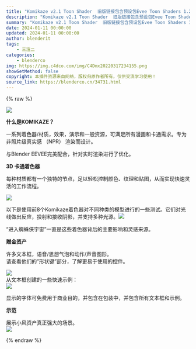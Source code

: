 ```yaml
---
title: "Komikaze v2.1 Toon Shader  旧版链接包含预设包Evee Toon Shaders 1.2 和 | 30种三渲二卡通动漫材质包 超多参数供你配置 这次真的够了"
description: "Komikaze v2.1 Toon Shader  旧版链接包含预设包Evee Toon Shaders 1.2 和 | 30种三渲二卡通动漫材质包 超多参数供你配置 这次真的够了"
summary: "Komikaze v2.1 Toon Shader  旧版链接包含预设包Evee Toon Shaders 1.2 和 | 30种三渲二卡通动漫材质包 超多参数供你配置 这次真的够了"
date: 2024-01-11 00:00:00
updated: 2024-01-11 00:00:00
author: blenderit
tags: 
    - 三渲二
categories:
    - blenderco
img: https://img.c4dco.com/img/C4Dmx20220317234155.png
showGetMethod: false
copyright: 本插件资源来自网络，版权归原作者所有，仅供交流学习使用！
source_link: https://blenderco.cn/34731.html
---
```


{% raw %}
<p><img class="aligncenter" src="https://img.c4dco.com/img/C4Dmx20220317234155.png"></p><p><strong>什么是KOMIKAZE？</strong></p><p>一系列着色器/材质，效果，演示和一般资源，可满足所有漫画和卡通需求。专为非照片级真实感 （NPR） 渲染而设计。</p><p>与Blender EEVEE完美配合，针对实时渲染进行了优化。</p><p><strong>3D 卡通着色器</strong></p><p>每种材质都有一个独特的节点，足以轻松控制颜色、纹理和贴图，从而实现快速灵活的工作流程。</p><p><img class="fr-fic fr-dib" src="https://s3.amazonaws.com/markets-rails/uploads%2F1587990844563-24+Shaders.jpg"></p><p>以下是使用前8个Komikaze着色器对不同种类的模型进行的一些测试。它们对光线做出反应，投射和接收阴影，并支持多种光源。<img class="fr-fic fr-dib" src="https://s3.amazonaws.com/markets-rails/uploads%2F1546069609359-all+materials+komikaze+JPG+grey.jpg"></p><p>“进入蜘蛛侠宇宙”一直是这些着色器背后的主要影响和灵感来源。</p><p><strong>赠金资产</strong></p><p>许多文本框，语音/思想气泡和动作/声音图形。<br>
请查看他们的”形状键”部分，了解更易于使用的控件。</p><p><img class="fr-fic fr-dib" src="https://s3.amazonaws.com/markets-rails/uploads%2F1545789881551-text+boxes.PNG"><br>
从文本框创建的一些快速示例：<br>
<img class="fr-fic fr-dib" src="https://s3.amazonaws.com/markets-rails/uploads%2F1545789930225-extra+text.PNG"></p><p>显示的字体可免费用于商业目的，并包含在包装中，并包含所有文本框和示例。</p><p><strong>示范</strong></p><p>展示小风资产真正强大的场景。<br>
<img class="fr-fic fr-dib" src="https://s3.amazonaws.com/markets-rails/uploads%2F1545789975931-santa20364.png"></p>
<div style="display: none">blenderco</div>
{% endraw %}